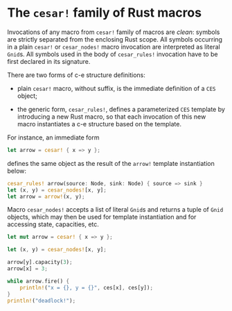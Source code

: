 The `cesar!` family of Rust macros
==================================

Invocations of any macro from `cesar!` family of macros are _clean_:
symbols are strictly separated from the enclosing Rust scope.  All
symbols occurring in a plain `cesar!` or `cesar_nodes!` macro
invocation are interpreted as literal `Gnid`s.  All symbols used in
the body of `cesar_rules!` invocation have to be first declared in its
signature.

There are two forms of c-e structure definitions:

  - plain `cesar!` macro, without suffix, is the immediate definition
    of a `CES` object;

  - the generic form, `cesar_rules!`, defines a parameterized `CES`
    template by introducing a new Rust macro, so that each invocation
    of this new macro instantiates a c-e structure based on the
    template.

For instance, an immediate form

```rust
let arrow = cesar! { x => y };
```

defines the same object as the result of the `arrow!` template
instantiation below:

```rust
cesar_rules! arrow(source: Node, sink: Node) { source => sink }
let (x, y) = cesar_nodes![x, y];
let arrow = arrow!(x, y);
```

Macro `cesar_nodes!` accepts a list of literal `Gnid`s and returns a
tuple of `Gnid` objects, which may then be used for template
instantiation and for accessing state, capacities, etc.

```rust
let mut arrow = cesar! { x => y };

let (x, y) = cesar_nodes![x, y];

arrow[y].capacity(3);
arrow[x] = 3;

while arrow.fire() {
    println!("x = {}, y = {}", ces[x], ces[y]);
}
println!("deadlock!");
```
